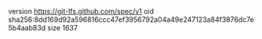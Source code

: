 version https://git-lfs.github.com/spec/v1
oid sha256:8dd169d92a596816ccc47ef3956792a04a49e247123a84f3876dc7e5b4aab83d
size 1637
